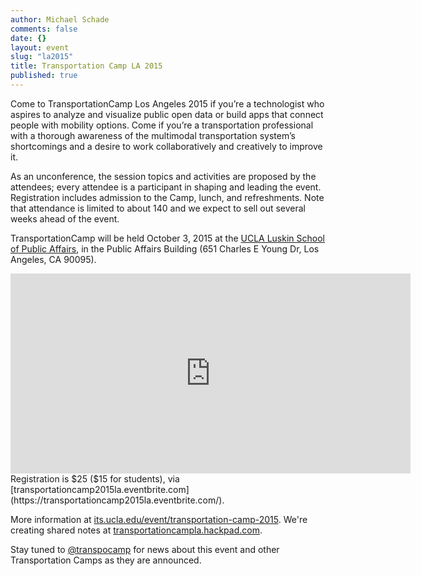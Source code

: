 ```yaml
---
author: Michael Schade
comments: false
date: {}
layout: event
slug: "la2015"
title: Transportation Camp LA 2015
published: true
---
```

Come to TransportationCamp Los Angeles 2015 if you’re a technologist who aspires to analyze and visualize public open data or
build apps that connect people with mobility options. Come if you’re a transportation professional with a thorough awareness of the multimodal transportation system’s shortcomings
and a desire to work collaboratively and creatively to improve it.

As an unconference, the session topics and activities are proposed by the attendees;
every attendee is a participant in shaping and leading the event. Registration includes admission to the Camp, lunch, and refreshments. Note that attendance is limited to
about 140 and we expect to sell out several weeks ahead of the event.

TransportationCamp will be held October 3, 2015 at the [UCLA Luskin School of Public Affairs](http://luskin.ucla.edu/),
in the Public Affairs Building (651 Charles E Young Dr, Los Angeles, CA 90095).

<iframe src="https://www.google.com/maps/embed?pb=!1m18!1m12!1m3!1d1669.6819430719959!2d-118.43972358081129!3d34.07403343439414!2m3!1f0!2f0!3f0!3m2!1i1024!2i768!4f13.1!3m3!1m2!1s0x0000000000000000%3A0x01d5f61de3ba096c!2sUCLA+Public+Affairs+Building!5e0!3m2!1sen!2sus!4v1436845941692" width="640" height="320" frameborder="0" style="border:0" allowfullscreen></iframe>
Registration is $25 ($15 for students), via [transportationcamp2015la.eventbrite.com](https://transportationcamp2015la.eventbrite.com/).

More information at [its.ucla.edu/event/transportation-camp-2015](http://www.its.ucla.edu/event/transportation-camp-2015/).
We're creating shared notes at [transportationcampla.hackpad.com](https://transportationcampla.hackpad.com/).

Stay tuned to [@transpocamp](https://twitter.com/transpocamp) for news about this event and other Transportation Camps as they are announced.
